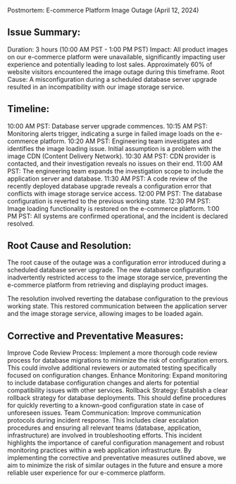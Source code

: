 Postmortem: E-commerce Platform Image Outage (April 12, 2024)

## Issue Summary:

Duration: 3 hours (10:00 AM PST - 1:00 PM PST)
Impact: All product images on our e-commerce platform were unavailable, significantly impacting user experience and potentially leading to lost sales. Approximately 60% of website visitors encountered the image outage during this timeframe.
Root Cause: A misconfiguration during a scheduled database server upgrade resulted in an incompatibility with our image storage service.

## Timeline:

10:00 AM PST: Database server upgrade commences.
10:15 AM PST: Monitoring alerts trigger, indicating a surge in failed image loads on the e-commerce platform.
10:20 AM PST: Engineering team investigates and identifies the image loading issue. Initial assumption is a problem with the image CDN (Content Delivery Network).
10:30 AM PST: CDN provider is contacted, and their investigation reveals no issues on their end.
11:00 AM PST: The engineering team expands the investigation scope to include the application server and database.
11:30 AM PST: A code review of the recently deployed database upgrade reveals a configuration error that conflicts with image storage service access.
12:00 PM PST: The database configuration is reverted to the previous working state.
12:30 PM PST: Image loading functionality is restored on the e-commerce platform.
1:00 PM PST: All systems are confirmed operational, and the incident is declared resolved.

## Root Cause and Resolution:

The root cause of the outage was a configuration error introduced during a scheduled database server upgrade. The new database configuration inadvertently restricted access to the image storage service, preventing the e-commerce platform from retrieving and displaying product images.

The resolution involved reverting the database configuration to the previous working state. This restored communication between the application server and the image storage service, allowing images to be loaded again.

## Corrective and Preventative Measures:

Improve Code Review Process: Implement a more thorough code review process for database migrations to minimize the risk of configuration errors. This could involve additional reviewers or automated testing specifically focused on configuration changes.
Enhance Monitoring: Expand monitoring to include database configuration changes and alerts for potential compatibility issues with other services.
Rollback Strategy: Establish a clear rollback strategy for database deployments. This should define procedures for quickly reverting to a known-good configuration state in case of unforeseen issues.
Team Communication: Improve communication protocols during incident response. This includes clear escalation procedures and ensuring all relevant teams (database, application, infrastructure) are involved in troubleshooting efforts.
This incident highlights the importance of careful configuration management and robust monitoring practices within a web application infrastructure. By implementing the corrective and preventative measures outlined above, we aim to minimize the risk of similar outages in the future and ensure a more reliable user experience for our e-commerce platform.
